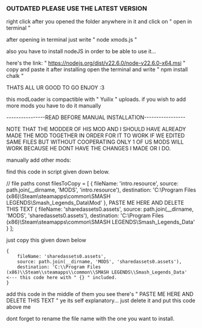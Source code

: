 ### **OUTDATED PLEASE USE THE LATEST VERSION**

right click after you opened the folder anywhere in it and click on " open in terminal "

after opening in terminal just write " node xmods.js "

also you have to install nodeJS in order to be able to use it...

here's the link: " https://nodejs.org/dist/v22.6.0/node-v22.6.0-x64.msi " copy and paste it
after installing open the terminal and write " npm install chalk "

THATS ALL UR GOOD TO GO ENJOY :3






this modLoader is compactible with " Yuilix " uploads. if you wish to add more mods you have to do it manually

----------------READ BEFORE MANUAL INSTALLATION-----------------


NOTE THAT THE MODDER OF HIS MOD AND I SHOULD HAVE ALREADY MADE THE MOD TOGETHER IN ORDER FOR IT TO WORK
IF WE EDITED SAME FILES BUT WITHOUT COOPERATING ONLY 1 OF US MODS WILL WORK BECAUSE HE DONT HAVE THE CHANGES I MADE OR I DO.






manually add other mods:

find this code in script given down below.

// file paths
const filesToCopy = [
    {
        fileName: 'intro.resource',
        source: path.join(__dirname, 'MODS', 'intro.resource'),
        destination: 'C:\\Program Files (x86)\\Steam\\steamapps\\common\\SMASH LEGENDS\\Smash_Legends_Data\\Mod'
    },
      PASTE ME HERE AND DELETE THIS TEXT
    {
        fileName: 'sharedassets0.assets',
        source: path.join(__dirname, 'MODS', 'sharedassets0.assets'),
        destination: 'C:\\Program Files (x86)\\Steam\\steamapps\\common\\SMASH LEGENDS\\Smash_Legends_Data'
    }
];

just copy this given down below

    {
        fileName: 'sharedassets0.assets',
        source: path.join(__dirname, 'MODS', 'sharedassets0.assets'),
        destination: 'C:\\Program Files (x86)\\Steam\\steamapps\\common\\SMASH LEGENDS\\Smash_Legends_Data'           <--- this code here with " {} " included.
    }
add this code in the middle of them you see there's " PASTE ME HERE AND DELETE THIS TEXT " ye its self explanatory...
just delete it and put this code above me

dont forget to rename the file name with the one you want to install. 